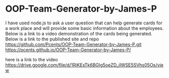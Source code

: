 # OOP-Team-Generator-by-James-P

I have used node.js to ask a user question that can help generate cards for a work place and will provide some basic information about the employees. Below is a link to a video demonstration of the cards being generated.
Below is a link to the published site and repo
https://github.com/Pcents/OOP-Team-Generator-by-James-P.git
https://pcents.github.io/OOP-Team-Generator-by-James-P/

here is a link to the video
https://drive.google.com/file/d/1RiKEsTk6BGlg5oeZD_iIWSE5SVhs05Os/view
